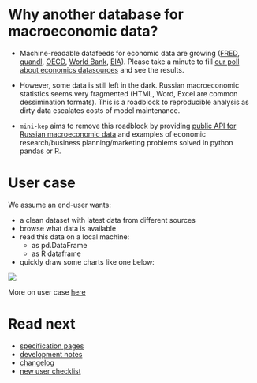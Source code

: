 Why another database for macroeconomic data?
============================================

- Machine-readable datafeeds for economic data are growing ([FRED](https://research.stlouisfed.org/docs/api/fred/), 
  [quandl](https://blog.quandl.com/api-for-economic-data), 
  [OECD](https://data.oecd.org/api), 
  [World Bank](https://datahelpdesk.worldbank.org/knowledgebase/topics/125589), 
  [EIA](https://www.eia.gov/opendata/)). Please take a minute to fill [our poll about economics datasources](https://goo.gl/2wY43R) and see the results.  

- However, some data is still left in the dark. Russian macroeconomic statistics seems very fragmented (HTML, Word, Excel are common dessimination formats). This is a roadblock to reproducible analysis as dirty data escalates costs of model maintenance.      

- ```mini-kep``` aims to remove this roadblock by providing 
  [public API for Russian macroeconomic data](http://mini-kep.herokuapp.com/) 
  and examples of economic research/business planning/marketing  problems solved in python pandas or R.
  
 
User case
=========

We assume an end-user wants:

- a clean dataset with latest data from different sources
- browse what data is available
- read this data on a local machine:
   - as pd.DataFrame 
   - as R dataframe  
- quickly draw some charts like one below: 

[![](http://datachart.cc/images/rub_oil.png)](http://datachart.cc/)

More on user case [here](speficiation/usercase.md)

Read next
=========

- [specification pages](specification/readme.md)
- [development notes](DEV.md) 
- [changelog](changelog.md)
- [new user checklist](https://github.com/mini-kep/intro/wiki/New-user-checklist)

